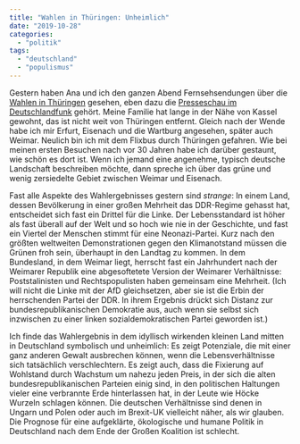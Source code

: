 ```yaml
---
title: "Wahlen in Thüringen: Unheimlich"
date: "2019-10-28"
categories: 
  - "politik"
tags: 
  - "deutschland"
  - "populismus"
---
```


Gestern haben Ana und ich den ganzen Abend Fernsehsendungen über die [Wahlen in Thüringen](https://wahlen.thueringen.de/datenbank/wahl1/wahl.asp?wahlart=LW&wJahr=2019&zeigeErg=KARTESVG&wkKarte=K) gesehen, eben dazu die [Presseschau im Deutschlandfunk](https://www.deutschlandfunk.de/presseschau-aus-deutschen-zeitungen.2287.de.html?drn:date=2019-10-28) gehört. Meine Familie hat lange in der Nähe von Kassel gewohnt, das ist nicht weit von Thüringen entfernt. Gleich nach der Wende habe ich mir Erfurt, Eisenach und die Wartburg angesehen, später auch Weimar. Neulich bin ich mit dem Flixbus durch Thüringen gefahren. Wie bei meinen ersten Besuchen nach vor 30 Jahren habe ich darüber gestaunt, wie schön es dort ist. Wenn ich jemand eine angenehme, typisch deutsche Landschaft beschreiben möchte, dann spreche ich über das grüne und wenig zersiedelte Gebiet zwischen Weimar und Eisenach.

Fast alle Aspekte des Wahlergebnisses gestern sind _strange_: In einem Land, dessen Bevölkerung in einer großen Mehrheit das DDR-Regime gehasst hat, entscheidet sich fast ein Drittel für die Linke. Der Lebensstandard ist höher als fast überall auf der Welt und so hoch wie nie in der Geschichte, und fast ein Viertel der Menschen stimmt für eine Neonazi-Partei. Kurz nach den größten weltweiten Demonstrationen gegen den Klimanotstand müssen die Grünen froh sein, überhaupt in den Landtag zu kommen. In dem Bundesland, in dem Weimar liegt, herrscht fast ein Jahrhundert nach der Weimarer Republik eine abgesoftetete Version der Weimarer Verhältnisse: Poststalinisten und Rechtspopulisten haben gemeinsam eine Mehrheit. (Ich will nicht die Linke mit der AfD gleichsetzen, aber sie ist die Erbin der herrschenden Partei der DDR. In ihrem Ergebnis drückt sich Distanz zur bundesrepublikanischen Demokratie aus, auch wenn sie selbst sich inzwischen zu einer linken sozialdemokratischen Partei geworden ist.)

Ich finde das Wahlergebnis in dem idyllisch wirkenden kleinen Land mitten in Deutschland symbolisch und unheimlich: Es zeigt Potenziale, die mit einer ganz anderen Gewalt ausbrechen können, wenn die Lebensverhältnisse sich tatsächlich verschlechtern. Es zeigt auch, dass die Fixierung auf Wohlstand durch Wachstum um nahezu jeden Preis, in der sich die alten bundesrepublikanischen Parteien einig sind, in den politischen Haltungen vieler eine verbrannte Erde hinterlassen hat, in der Leute wie Höcke Wurzeln schlagen können. Die deutschen Verhältnisse sind denen in Ungarn und Polen oder auch im Brexit-UK vielleicht näher, als wir glauben. Die Prognose für eine aufgeklärte, ökologische und humane Politik in Deutschland nach dem Ende der Großen Koalition ist schlecht.
